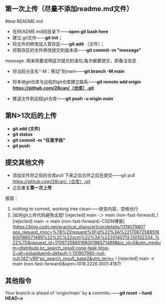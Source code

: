 ## 第一次上传（尽量不添加readme.md文件）

#test README.md

- 在README.md同目录下——**open git bash here**
- 建立.git文件——**git init**；
- 将文件的修改加入暂存区——**git add** （文件）；
- 将暂存区的文件修改提交到版本库——**git commit -m "message"**

message :用来简要说明这次提交的语句,每次都要提交，即备注信息

- 将当前分支名“-M：移动”到main——**git branch -M main**

- 将本地git仓库与远程的git仓库建立联系——**git remote add origin https://github.com/28can/（仓库）.git**
- 推送文件到远程git仓库——**git push -u origin main**

## 第N>1次后的上传

- **git add (文件)**
- **git status**
- **git commit -m "任意字段"**
- **git push**

## 提交其他文件

- 添加文件将之前的仓库pull 下来之后合并之后在提交——git pull https://github.com/28can/（仓库）.git
- 之后重复**第一次上传**

报错：

1. nothing to commit, working tree clean——改变内容，空格也行
1. [如何git上传代码避免出现! [rejected\] main -＞ main (non-fast-forward)_! [rejected] main -> main (non-fast-forward)-CSDN博客](https://blog.csdn.net/practical_sharp/article/details/131907980?ops_request_misc=%7B%22request%5Fid%22%3A%22170672588516800186571489%22%2C%22scm%22%3A%2220140713.130102334..%22%7D&request_id=170672588516800186571489&biz_id=0&utm_medium=distribute.pc_search_result.none-task-blog-2~all~sobaiduend~default-1-131907980-null-null.142^v99^pc_search_result_base2&utm_term= ! [rejected]        main -> main (non-fast-forward)&spm=1018.2226.3001.4187)

## 其他指令

Your branch is ahead of 'origin/main' by **x** commits.——**git reset --hard HEAD~x**
